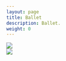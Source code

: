 ```yaml
---
layout: page
title: Ballet
description: Ballet.
weight: 0
---
```

<div class="row">
  <div class="col-md-6">
    <img class="two img-rounded img-thumbnail center-block" src="/img/img-laz-esp-ballet-001.jpg" />
  </div>
  <div class="col-md-6">
    <img class="two img-rounded img-thumbnail center-block" src="/img/img-laz-esp-ballet-002.jpg" />
  </div>
</div>
